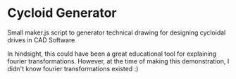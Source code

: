 # Cycloid Generator

Small maker.js script to generator technical drawing for designing cycloidal drives in CAD Software

In hindsight, this could have been a great educational tool for explaining fourier transformations. 
However, at the time of making this demonstration, I didn't know fourier transformations existed :)
